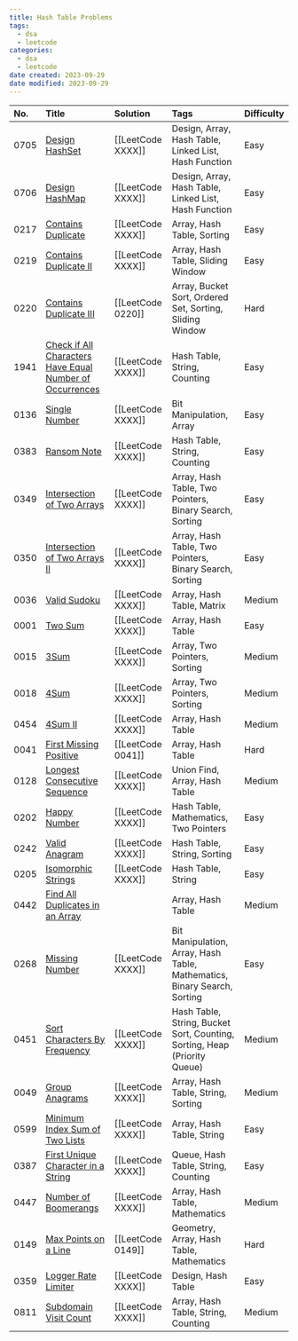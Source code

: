 ```yaml
---
title: Hash Table Problems
tags:
  - dsa
  - leetcode
categories:
  - dsa
  - leetcode
date created: 2023-09-29
date modified: 2023-09-29
---
```


| No. | Title | Solution | Tags | Difficulty |
| :------ | :------ | :------ | :------ | :------ |
| 0705 | [Design HashSet](https://leetcode.com/problems/design-hashset/) | [[LeetCode XXXX]] | Design, Array, Hash Table, Linked List, Hash Function | Easy |
| 0706 | [Design HashMap](https://leetcode.com/problems/design-hashmap/) | [[LeetCode XXXX]] | Design, Array, Hash Table, Linked List, Hash Function | Easy |
| 0217 | [Contains Duplicate](https://leetcode.com/problems/contains-duplicate/) | [[LeetCode XXXX]] | Array, Hash Table, Sorting | Easy |
| 0219 | [Contains Duplicate II](https://leetcode.com/problems/contains-duplicate-ii/) | [[LeetCode XXXX]] | Array, Hash Table, Sliding Window | Easy |
| 0220 | [Contains Duplicate III](https://leetcode.com/problems/contains-duplicate-iii/) | [[LeetCode 0220]] | Array, Bucket Sort, Ordered Set, Sorting, Sliding Window | Hard |
| 1941 | [Check if All Characters Have Equal Number of Occurrences](https://leetcode.com/problems/check-if-all-characters-have-equal-number-of-occurrences/) | [[LeetCode XXXX]] | Hash Table, String, Counting | Easy |
| 0136 | [Single Number](https://leetcode.com/problems/single-number/) | [[LeetCode XXXX]] | Bit Manipulation, Array | Easy |
| 0383 | [Ransom Note](https://leetcode.com/problems/ransom-note/) | [[LeetCode XXXX]] | Hash Table, String, Counting | Easy |
| 0349 | [Intersection of Two Arrays](https://leetcode.com/problems/intersection-of-two-arrays/) | [[LeetCode XXXX]] | Array, Hash Table, Two Pointers, Binary Search, Sorting | Easy |
| 0350 | [Intersection of Two Arrays II](https://leetcode.com/problems/intersection-of-two-arrays-ii/) | [[LeetCode XXXX]] | Array, Hash Table, Two Pointers, Binary Search, Sorting | Easy |
| 0036 | [Valid Sudoku](https://leetcode.com/problems/valid-sudoku/) | [[LeetCode XXXX]] | Array, Hash Table, Matrix | Medium |
| 0001 | [Two Sum](https://leetcode.com/problems/two-sum/) | [[LeetCode XXXX]] | Array, Hash Table | Easy |
| 0015 | [3Sum](https://leetcode.com/problems/3sum/) | [[LeetCode XXXX]] | Array, Two Pointers, Sorting | Medium |
| 0018 | [4Sum](https://leetcode.com/problems/4sum/) | [[LeetCode XXXX]] | Array, Two Pointers, Sorting | Medium |
| 0454 | [4Sum II](https://leetcode.com/problems/4sum-ii/) | [[LeetCode XXXX]] | Array, Hash Table | Medium |
| 0041 | [First Missing Positive](https://leetcode.com/problems/first-missing-positive/) | [[LeetCode 0041]] | Array, Hash Table | Hard |
| 0128 | [Longest Consecutive Sequence](https://leetcode.com/problems/longest-consecutive-sequence/) | [[LeetCode XXXX]] | Union Find, Array, Hash Table | Medium |
| 0202 | [Happy Number](https://leetcode.com/problems/happy-number/) | [[LeetCode XXXX]] | Hash Table, Mathematics, Two Pointers | Easy |
| 0242 | [Valid Anagram](https://leetcode.com/problems/valid-anagram/) | [[LeetCode XXXX]] | Hash Table, String, Sorting | Easy |
| 0205 | [Isomorphic Strings](https://leetcode.com/problems/isomorphic-strings/) | [[LeetCode XXXX]] | Hash Table, String | Easy |
| 0442 | [Find All Duplicates in an Array](https://leetcode.com/problems/find-all-duplicates-in-an-array/) |  | Array, Hash Table | Medium |
| 0268 | [Missing Number](https://leetcode.com/problems/missing-number/) | [[LeetCode XXXX]] | Bit Manipulation, Array, Hash Table, Mathematics, Binary Search, Sorting | Easy |
| 0451 | [Sort Characters By Frequency](https://leetcode.com/problems/sort-characters-by-frequency/) | [[LeetCode XXXX]] | Hash Table, String, Bucket Sort, Counting, Sorting, Heap (Priority Queue) | Medium |
| 0049 | [Group Anagrams](https://leetcode.com/problems/group-anagrams/) | [[LeetCode XXXX]] | Array, Hash Table, String, Sorting | Medium |
| 0599 | [Minimum Index Sum of Two Lists](https://leetcode.com/problems/minimum-index-sum-of-two-lists/) | [[LeetCode XXXX]] | Array, Hash Table, String | Easy |
| 0387 | [First Unique Character in a String](https://leetcode.com/problems/first-unique-character-in-a-string/) | [[LeetCode XXXX]] | Queue, Hash Table, String, Counting | Easy |
| 0447 | [Number of Boomerangs](https://leetcode.com/problems/number-of-boomerangs/) | [[LeetCode XXXX]] | Array, Hash Table, Mathematics | Medium |
| 0149 | [Max Points on a Line](https://leetcode.com/problems/max-points-on-a-line/) | [[LeetCode 0149]] | Geometry, Array, Hash Table, Mathematics | Hard |
| 0359 | [Logger Rate Limiter](https://leetcode.com/problems/logger-rate-limiter/) | [[LeetCode XXXX]] | Design, Hash Table | Easy |
| 0811 | [Subdomain Visit Count](https://leetcode.com/problems/subdomain-visit-count/) | [[LeetCode XXXX]] | Array, Hash Table, String, Counting | Medium |
